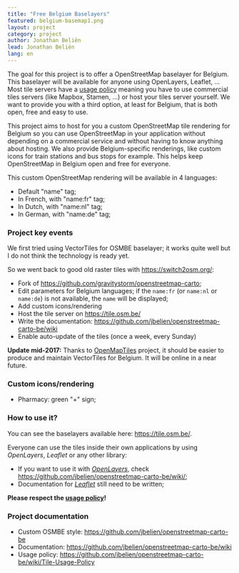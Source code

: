 ```yaml
---
title: "Free Belgium Baselayers"
featured: belgium-basemap1.png
layout: project
category: project
author: Jonathan Beliën
lead: Jonathan Beliën
lang: en
---
```


The goal for this project is to offer a OpenStreetMap baselayer for Belgium. This baselayer will be available for anyone using OpenLayers, Leaflet, ...
Most tile servers have a [usage policy](http://wiki.openstreetmap.org/wiki/Tile_usage_policy) meaning you have to use commercial tiles servers (like Mapbox, Stamen, ...) or host your tiles server yourself.
We want to provide you with a third option, at least for Belgium, that is both open, free and easy to use.

This project aims to host for you a custom OpenStreetMap tile rendering for Belgium so you can use OpenStreetMap in your application without depending on a commercial service and without having to know anything about hosting.
We also provide Belgium-specific renderings, like custom icons for train stations and bus stops for example. This helps keep OpenStreetMap in Belgium open and free for everyone.

This custom OpenStreetMap rendering will be available in 4 languages: 

* Default "name" tag; 
* In French, with "name:fr" tag; 
* In Dutch, with "name:nl" tag; 
* In German, with "name:de" tag; 

### Project key events

We first tried using VectorTiles for OSMBE baselayer; it works quite well but I do not think the technology is ready yet.

So we went back to good old raster tiles with <https://switch2osm.org/>: 

- Fork of <https://github.com/gravitystorm/openstreetmap-carto>; 
- Edit parameters for Belgium languages; if the `name:fr` (or `name:nl` or `name:de`) is not available, the `name` will be displayed; 
- Add custom icons/rendering
- Host the tile server on <https://tile.osm.be/>
- Write the documentation: <https://github.com/jbelien/openstreetmap-carto-be/wiki>
- Enable auto-update of the tiles (once a week, every Sunday)

**Update mid-2017:** Thanks to [OpenMapTiles](https://openmaptiles.org/) project, it should be easier to produce and maintain VectorTiles for Belgium. It will be online in a near future.

### Custom icons/rendering

- Pharmacy: green "+" sign; 

### How to use it? 

You can see the baselayers available here: <https://tile.osm.be/>.

Everyone can use the tiles inside their own applications by using *OpenLayers*, *Leaflet* or any other library: 

- If you want to use it with *[OpenLayers](https://openlayers.org/)*, check <https://github.com/jbelien/openstreetmap-carto-be/wiki/>; 
- Documentation for *[Leaflet](http://leafletjs.com/)* still need to be written; 

**Please respect the [usage policy](https://github.com/jbelien/openstreetmap-carto-be/wiki/Tile-Usage-Policy)!**

### Project documentation

- Custom OSMBE style: <https://github.com/jbelien/openstreetmap-carto-be>
- Documentation: <https://github.com/jbelien/openstreetmap-carto-be/wiki>
- Usage policy: <https://github.com/jbelien/openstreetmap-carto-be/wiki/Tile-Usage-Policy>
